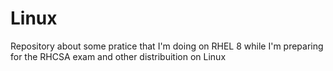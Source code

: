 # Linux
Repository about some pratice that I'm doing on RHEL 8 while I'm preparing for the RHCSA exam and other distribuition on Linux
